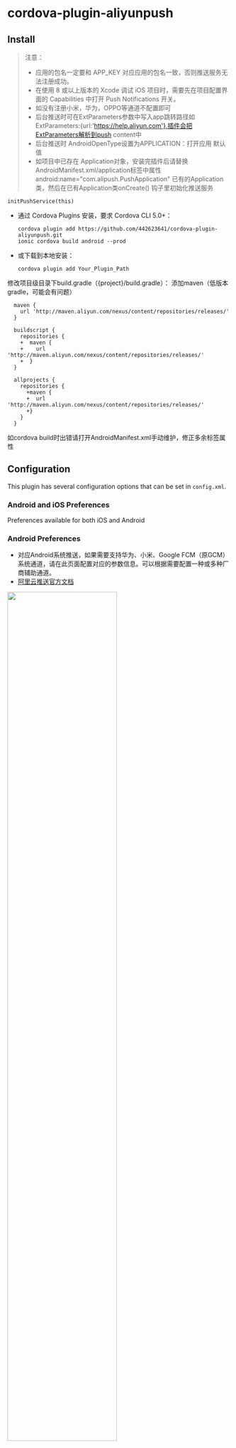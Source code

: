 # cordova-plugin-aliyunpush

## Install

> 注意：
> - 应用的包名一定要和 APP_KEY 对应应用的包名一致，否则推送服务无法注册成功。
> - 在使用 8 或以上版本的 Xcode 调试 iOS 项目时，需要先在项目配置界面的 Capabilities 中打开 Push Notifications 开关。
> - 如没有注册小米，华为，OPPO等通道不配置即可
> - 后台推送时可在ExtParameters参数中写入app跳转路径如ExtParameters:{url:'https://help.aliyun.com'},插件会把ExtParameters解析到push content中
> - 后台推送时 AndroidOpenType设置为APPLICATION：打开应用 默认值
> - 如项目中已存在 Application对象，安装完插件后请替换AndroidManifest.xml/application标签中属性android:name="com.alipush.PushApplication" 已有的Application类，然后在已有Application类onCreate() 钩子里初始化推送服务   
```
initPushService(this)  
```

- 通过 Cordova Plugins 安装，要求 Cordova CLI 5.0+：

  ```shell
  cordova plugin add https://github.com/442623641/cordova-plugin-aliyunpush.git
  ionic cordova build android --prod
  ```

- 或下载到本地安装：
  ```shell
  cordova plugin add Your_Plugin_Path 
  ```
修改项目级目录下build.gradle（{project}/build.gradle）：
添加maven（低版本gradle，可能会有问题）
```
  maven {
    url 'http://maven.aliyun.com/nexus/content/repositories/releases/'
  }
```
```
  buildscript {
    repositories {
    +  maven {
    +    url 'http://maven.aliyun.com/nexus/content/repositories/releases/'
    +  }
  }

  allprojects {
    repositories {
      +maven {
      +  url 'http://maven.aliyun.com/nexus/content/repositories/releases/'
      +}
    }
  }
```
如cordova build时出错请打开AndroidManifest.xml手动维护，修正多余标签属性

## Configuration

This plugin has several configuration options that can be set in `config.xml`.

### Android and iOS Preferences

Preferences available for both iOS and Android

### Android Preferences

- 对应Android系统推送，如果需要支持华为、小米、Google FCM（原GCM）系统通道，请在此页面配置对应的参数信息。可以根据需要配置一种或多种厂商辅助通道。
- [阿里云推送官方文档](https://help.aliyun.com/document_detail/92837.html?spm=a2c4g.11174283.6.637.52eb6d16cxZ6zi)

<img src="http://docs-aliyun.cn-hangzhou.oss.aliyun-inc.com/assets/pic/92837/cn_zh/1538961570959/%E5%BA%94%E7%94%A8%E9%85%8D%E7%BD%AE.png" width ="70%" height="70%" div align="center" />

> - AliyunAppKey:阿里云appKey
> - AliyunAppSecret:阿里云appSecret
> - XiaoMiAppId:可不配置，小米通道AppId，如已注册，需在阿里云后台推送配置中配置
> - XiaoMiAppKey:可不配置，小米通道AppKey，如已注册，需在阿里云后台推送配置中配置
> - OPPOAppKey:可不配置，OPPO通道AppKey，如已注册，需在阿里云后台推送配置中配置
> - OPPOAppSecret可不配置，OPPO通道AppSecret，如已注册，需在阿里云后台推送配置中配置
```xml
<config-file parent="/manifest/application" target="AndroidManifest.xml" xmlns:android="http://schemas.android.com/apk/res/android">
    <meta-data android:name="AliyunAppKey" android:value="25532868" />
    <meta-data android:name="AliyunAppSecret" android:value="28688f0fba136fcbb8a90c0a78b2cc83" />
    <meta-data android:name="XiaoMiAppId" android:value="2868303761518018487" />
    <meta-data android:name="XiaoMiAppKey" android:value="2868801843487" />
    <meta-data android:name="OPPOAppKey" android:value="286856813b8745928c2102c20dd49fde" />
    <meta-data android:name="OPPOAppSecret" android:value="2868c44b4eee471097243658679910d1" />
</config-file>
```
### IOS Preferences
```xml
  <edit-config file="*AliyunEmasServices-Info.plist" mode="merge" target="emas.appKey">
    <string>44342758</string>
  </edit-config>
  <edit-config file="*AliyunEmasServices-Info.plist" mode="merge" target="emas.appSecret">
    <string>7edda2aee310aef6803c46555d8de198</string>
  </edit-config>
  <edit-config file="*AliyunEmasServices-Info.plist" mode="merge" target="emas.bundleId">
    <string>com.ionic.app</string>
  </edit-config>
```


## Usage

```
AliyunPush.onMessage((msg) => {
///todo
    })
    
AliyunPush.bindAccount(userId, success => console.log(success), e =>  console.error(e));
```
### API

```
    /**
     * 获取设备唯一标识deviceId，deviceId为阿里云移动推送过程中对设备的唯一标识（并不是设备UUID/UDID）
     * @param  {Function} successCallback 成功回调
     * @param  {Function} errorCallback   失败回调
     * @return {void}  
     */
    getRegisterId: function(successCallback, errorCallback)

    /**
     * 阿里云推送绑定账号名
     * @param  {string} account         账号
     * @param  {Function} successCallback 成功回调
     * @param  {Function} errorCallback   失败回调
     * @return {void} 
     */
    bindAccount: function(account, successCallback, errorCallback)

    /**
     * 阿里云推送解除账号名,退出或切换账号时调用
     * @param  {Function} successCallback 成功回调
     * @param  {Function} errorCallback   失败回调
     * @return {void} 
     */
    unbindAccount: function(successCallback, errorCallback)

    /**
     * 阿里云推送绑定标签
     * @param  {string[]} tags            标签列表
     * @param  {Function} successCallback 成功回调
     * @param  {Function} errorCallback   失败回调
     * @return {void}  
     */
    bindTags: function(tags, successCallback, errorCallback) 

    /**
     * 阿里云推送解除绑定标签
     * @param  {string[]} tags            标签列表
     * @param  {Function} successCallback 成功回调
     * @param  {Function} errorCallback   失败回调
     * @return {void}               
     */
    unbindTags: function(tags, successCallback, errorCallback)

    /**
     * 阿里云推送解除绑定标签
     * @param  {Function} successCallback 成功回调
     * @param  {Function} errorCallback   失败回调
     * @return {void}           
     */
    listTags: function(successCallback, errorCallback) 

    /**
      * 没有权限时，请求开通通知权限，其他路过
      * @param  string msg  请求权限的描述信息
      * @param {} successCallback 
      * @param {*} errorCallback 
      */
    requireNotifyPermission:function(msg,successCallback, errorCallback)
    
    /**
    * 阿里云推送消息透传回调
    * @param  {Function} successCallback 成功回调
    */
    onMessage:function(sucessCallback) ;

    # sucessCallback:调用成功回调方法，注意没有失败的回调，返回值结构如下：
    #json: {
      type:string 消息类型,
      title:string '阿里云推送',
      content:string '推送的内容',
      extra:string | Object<k,v> 外健,
      url:路由（后台发送推送时，在ExtParameters参数里写入url如{url:'demoapp://...'}）
    }

    #消息类型
    {
      message:透传消息，
      notification:通知接收，
      notificationOpened:通知点击，
      notificationReceived：通知到达，
      notificationRemoved：通知移除，
      notificationClickedWithNoAction：通知到达，
      notificationReceivedInApp：通知到达打开 app
    }

```



